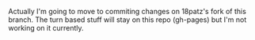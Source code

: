 Actually I'm going to move to commiting changes on 18patz's fork of this branch. The turn based stuff will stay on this repo (gh-pages) but I'm not working on it currently.
